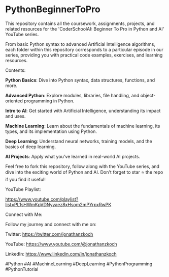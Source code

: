# PythonBeginnerToPro
This repository contains all the coursework, assignments, projects, and related resources for the 'CoderSchoolAI: Beginner To Pro in Python and AI' YouTube series.

From basic Python syntax to advanced Artificial Intelligence algorithms, each folder within this repository corresponds to a particular episode in our series, providing you with practical code examples, exercises, and learning resources.

Contents:

**Python Basics**: Dive into Python syntax, data structures, functions, and more.

**Advanced Python**: Explore modules, libraries, file handling, and object-oriented programming in Python.

**Intro to AI**: Get started with Artificial Intelligence, understanding its impact and uses.

**Machine Learning**: Learn about the fundamentals of machine learning, its types, and its implementation using Python.

**Deep Learning**: Understand neural networks, training models, and the basics of deep learning.

**AI Projects**: Apply what you've learned in real-world AI projects.

Feel free to fork this repository, follow along with the YouTube series, and dive into the exciting world of Python and AI. Don't forget to star ⭐ the repo if you find it useful!

YouTube Playlist:

https://www.youtube.com/playlist?list=PL1sHWmKpVDNyyaez8xHsom2mPYrpxRwPK

Connect with Me:

Follow my journey and connect with me on:

Twitter: https://twitter.com/jonathanzkoch

YouTube: https://www.youtube.com/@jonathanzkoch

LinkedIn: https://www.linkedin.com/in/jonathanzkoch

#Python #AI #MachineLearning #DeepLearning #PythonProgramming #PythonTutorial
